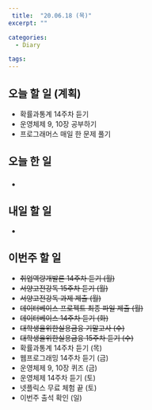 ```yaml
---
 title:  "20.06.18 (목)"
excerpt: ""

categories:
  - Diary

tags:
---
```


## 오늘 할 일 (계획)

- 확률과통계 14주차 듣기
- 운영체제 9, 10장 공부하기
- 프로그래머스 매일 한 문제 풀기

## 오늘 한 일

- ##### 


## 내일 할 일

- 

## 이번주 할 일

- ~~취업역량개발론 14주차 듣기 (월)~~
- ~~서양고전강독 15주차 듣기 (월)~~
- ~~서양고전강독 과제 제출 (월)~~
- ~~데이터베이스 프로젝트 최종 파일 제출 (월)~~
- ~~데이터베이스 14주차 듣기 (화)~~
- ~~대학생을위한실용금융 기말고사 (수)~~
- ~~대학생을위한실용금융 15주차 듣기 (수)~~
- 확률과통계 14주차 듣기 (목)
- 웹프로그래밍 14주차 듣기 (금)
- 운영체제 9, 10장 퀴즈 (금)
- 운영체제 14주차 듣기 (토)
- 넷플릭스 무료 체험 끝 (토)
- 이번주 출석 확인 (일)
